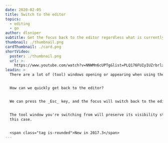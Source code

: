 ```yaml
---
date: 2020-02-05
title: Switch to the editor
topics:
  - editing
  - go
author: dlsniper
subtitle: Get the focus back to the editor regardless what is currently focused
thumbnail: ./thumbnail.png
cardThumbnail: ./card.png
shortVideo:
  poster: ./thumbnail.png
  url: >-
    https://www.youtube.com/watch?v=NNWMn6cUPTg&list=PLQ176FUIyIUZrbrlz4AY1V8VzBJKZyVlW&index=141
leadin: >
  There are a lot of (tool) windows opening or appearing when using the IDE. 


  How can we quickly get back to the editor?


  We can press the _Esc_ key, and the focus will switch back to the editor.


  The tool window you're switching from will preserve its visibility state in
  this case.


  <span class="tag is-rounded">New in 2017.3</span>
---
```


